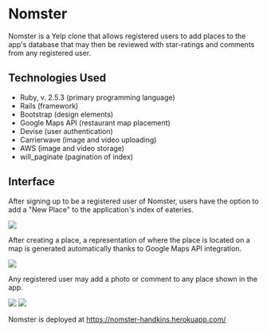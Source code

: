 Nomster
=======

Nomster is a Yelp clone that allows registered users to add places to the app's database that may then be reviewed with star-ratings and comments from any registered user.

Technologies Used
-----------------

  * Ruby, v. 2.5.3 (primary programming language)
  * Rails (framework)
  * Bootstrap (design elements)
  * Google Maps API (restaurant map placement)
  * Devise (user authentication)
  * Carrierwave (image and video uploading)
  * AWS (image and video storage)
  * will_paginate (pagination of index)

Interface
---------

After signing up to be a registered user of Nomster, users have the option to add a "New Place" to the application's index of eateries.

![](images/addplace.PNG)

After creating a place, a representation of where the place is located on a map is generated automatically thanks to Google Maps API integration.

![](images/whatamap.PNG)

Any registered user may add a photo or comment to any place shown in the app. 

![](images/addphoto.PNG) ![](images/addcomment.PNG)

Nomster is deployed at https://nomster-handkins.herokuapp.com/